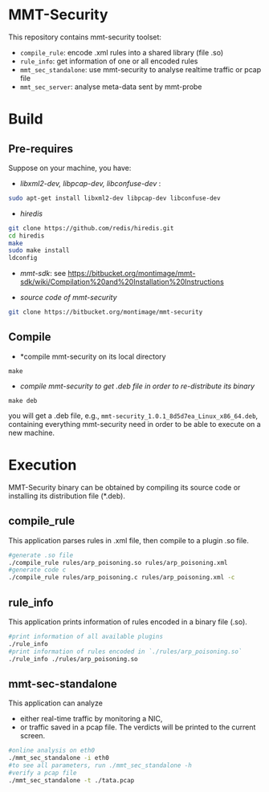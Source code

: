 # MMT-Security

This repository contains mmt-security toolset:

- `compile_rule`: encode .xml rules into a shared library (file .so)
- `rule_info`: get information of one or all encoded rules
- `mmt_sec_standalone`: use mmt-security to analyse realtime traffic or pcap file
- `mmt_sec_server`: analyse meta-data sent by mmt-probe

# Build

## Pre-requires

Suppose on your machine, you have:

- *libxml2-dev, libpcap-dev, libconfuse-dev* : 

```bash
sudo apt-get install libxml2-dev libpcap-dev libconfuse-dev
```

- *hiredis*

```bash
git clone https://github.com/redis/hiredis.git
cd hiredis
make
sudo make install
ldconfig
```

- *mmt-sdk*: see https://bitbucket.org/montimage/mmt-sdk/wiki/Compilation%20and%20Installation%20Instructions

- *source code of mmt-security* 

```bash
git clone https://bitbucket.org/montimage/mmt-security
```

## Compile


- *compile mmt-security on its local directory
```
make
```

- *compile mmt-security to get .deb file in order to re-distribute its binary*

```
make deb
```

you will get a .deb file, e.g., `mmt-security_1.0.1_8d5d7ea_Linux_x86_64.deb`, containing everything mmt-security need in order to be able to execute on a new machine.


# Execution

MMT-Security binary can be obtained by compiling its source code or installing its distribution file (*.deb).

## compile_rule
This application parses rules in .xml file, then compile to a plugin .so file.

```bash
#generate .so file
./compile_rule rules/arp_poisoning.so rules/arp_poisoning.xml
#generate code c
./compile_rule rules/arp_poisoning.c rules/arp_poisoning.xml -c
```

## rule_info

This application prints information of rules encoded in a binary file (.so).

```bash
#print information of all available plugins
./rule_info
#print information of rules encoded in `./rules/arp_poisoning.so`
./rule_info ./rules/arp_poisoning.so
```

## mmt-sec-standalone

This application can analyze
 
- either real-time traffic by monitoring a NIC,
- or traffic saved in a pcap file. The verdicts will be printed to the current screen.

```bash
#online analysis on eth0
./mmt_sec_standalone -i eth0
#to see all parameters, run ./mmt_sec_standalone -h
#verify a pcap file
./mmt_sec_standalone -t ./tata.pcap
```

